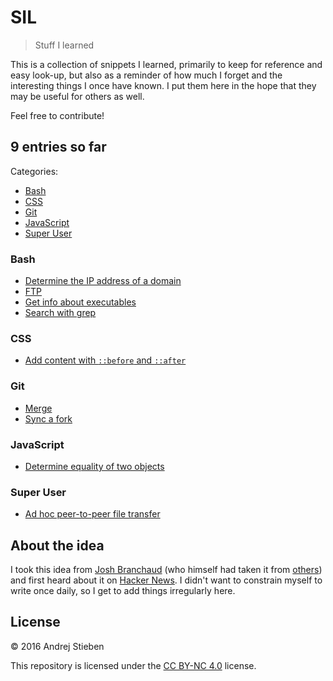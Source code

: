 # SIL

> Stuff I learned

This is a collection of snippets I learned, primarily to keep for reference and easy look-up, but also as a reminder of how much I forget and the interesting things I once have known.
I put them here in the hope that they may be useful for others as well.

Feel free to contribute!

## 9 entries so far

Categories:

- [Bash](#bash)
- [CSS](#css)
- [Git](#git)
- [JavaScript](#javascript)
- [Super User](#super-user)

### Bash

- [Determine the IP address of a domain](posts/bash/determine-ip-of-domain.md)
- [FTP](posts/bash/ftp.md)
- [Get info about executables](posts/bash/exec-info.md)
- [Search with grep](posts/bash/search-with-grep.md)

### CSS

- [Add content with `::before` and `::after`](posts/css/add-content-before-and-after.md)

### Git

- [Merge](posts/git/merge.md)
- [Sync a fork](posts/git/sync-a-fork.md)

### JavaScript

- [Determine equality of two objects](posts/js/equality-of-two-objects.md)

### Super User

- [Ad hoc peer-to-peer file transfer](posts/superuser/ad-hoc-p2p-file-transfer.md)

## About the idea

I took this idea from [Josh Branchaud](https://github.com/jbranchaud/til) (who himself had taken it from [others](https://github.com/thoughtbot/til)) and first heard about it on [Hacker News](https://news.ycombinator.com/item?id=11068902).
I didn't want to constrain myself to write once daily, so I get to add things irregularly here.

## License

&copy; 2016 Andrej Stieben

This repository is licensed under the [CC BY-NC 4.0](http://creativecommons.org/licenses/by-nc/4.0/) license.
